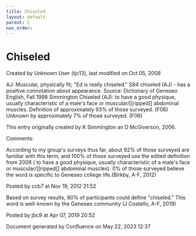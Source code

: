 ```yaml
---
title: Chiseled
layout: default
parent: C
nav_order:
---
```


# Chiseled

Created by  Unknown User (tjc13), last modified on Oct 05, 2008

AJ: Muscular, physically fit; &quot;Ed is really chiseled.&quot; S94 chiseled (AJ) - has a positive connotation about appearance. Source: Dictionary of Geneseo English, Fall 1998 Simmington Chiseled (AJ): to have a good physique, usually characteristic of a male's face or muscular/[[ripped]] abdominal muscles. Definition of approximately 93% of those surveyed. (F06) Unknown by approximately 7% of those surveyed. (F06)

This entry originally created by K Simmington an D McGiverson, 2006.

Comments:

According to my group's surveys thus far, about 92% of those surveyed are familiar with this term, and 100% of those surveyed use the edited definition from 2008 ( to have a good physique, usually characteristic of a male's face or muscular/[[ripped]] abdominal muscles). 0% of those surveyed believe the word is specific to Geneseo college life.(Birkby, A-F, 2012)

Posted by ccb7 at Nov 19, 2012 21:52

Based on survey results, 80% of participants could define &quot;chiseled.&quot; This word is well-known by the Geneseo community (J Costello, A-F, 2019)

Posted by jbc9 at Apr 07, 2019 20:52

Document generated by Confluence on May 22, 2023 12:37


